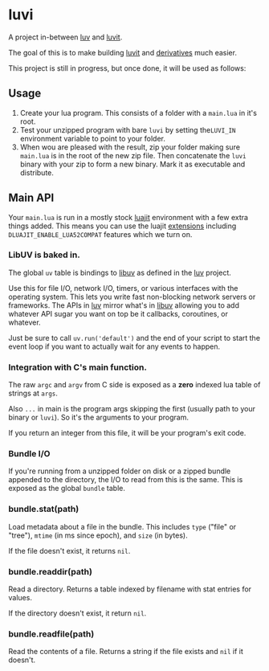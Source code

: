 luvi
====

A project in-between [luv][] and [luvit][].

The goal of this is to make building [luvit][] and [derivatives][] much easier.

This project is still in progress, but once done, it will be used as follows:

## Usage

 1. Create your lua program.  This consists of a folder with a `main.lua` in
    it's root.
 2. Test your unzipped program with bare `luvi` by setting the`LUVI_IN`
    environment variable to point to your folder.
 3. When wou are pleased with the result, zip your folder making sure `main.lua`
    is in the root of the new zip file.  Then concatenate the `luvi` binary with
    your zip to form a new binary.  Mark it as executable and distribute.

## Main API

Your `main.lua` is run in a mostly stock [luajit][] environment with a few extra
things added.  This means you can use the luajit [extensions][] including
`DLUAJIT_ENABLE_LUA52COMPAT` features which we turn on.

### LibUV is baked in.

The global `uv` table is bindings to [libuv][] as defined in the [luv][] project.

Use this for file I/O, network I/O, timers, or various interfaces with the
operating system.  This lets you write fast non-blocking network servers or
frameworks.  The APIs in [luv][] mirror what's in [libuv][] allowing you to add
whatever API sugar you want on top be it callbacks, coroutines, or whatever.

Just be sure to call `uv.run('default')` and the end of your script to start the
event loop if you want to actually wait for any events to happen.

### Integration with C's main function.

The raw `argc` and `argv` from C side is exposed as a **zero** indexed lua table
of strings at `args`.

Also `...` in main is the program args skipping the first (usually path to your
binary or `luvi`).  So it's the arguments to your program.

If you return an integer from this file, it will be your program's exit code.

### Bundle I/O

If you're running from a unzipped folder on disk or a zipped bundle appended to
the directory, the I/O to read from this is the same.  This is exposed as the
global `bundle` table.

### bundle.stat(path)

Load metadata about a file in the bundle.  This includes `type` ("file" or
"tree"), `mtime` (in ms since epoch), and `size` (in bytes).

If the file doesn't exist, it returns `nil`.

### bundle.readdir(path)

Read a directory.  Returns a table indexed by filename with stat entries for
values.

If the directory doesn't exist, it return `nil`.

### bundle.readfile(path)

Read the contents of a file.  Returns a string if the file exists and `nil` if
it doesn't.

[extensions]: http://luajit.org/extensions.html
[luajit]: http://luajit.org/
[libuv]: https://github.com/joyent/libuv
[luv]: https://github.com/luvit/luv
[luvit]: https://luvit.io/
[derivatives]: http://virgoagent.com/
